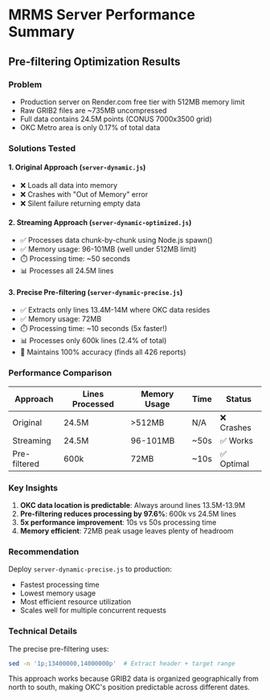# MRMS Server Performance Summary

## Pre-filtering Optimization Results

### Problem
- Production server on Render.com free tier with 512MB memory limit
- Raw GRIB2 files are ~735MB uncompressed
- Full data contains 24.5M points (CONUS 7000x3500 grid)
- OKC Metro area is only 0.17% of total data

### Solutions Tested

#### 1. **Original Approach** (`server-dynamic.js`)
- ❌ Loads all data into memory
- ❌ Crashes with "Out of Memory" error
- ❌ Silent failure returning empty data

#### 2. **Streaming Approach** (`server-dynamic-optimized.js`)
- ✅ Processes data chunk-by-chunk using Node.js spawn()
- ✅ Memory usage: 96-101MB (well under 512MB limit)
- ⏱️ Processing time: ~50 seconds
- 📊 Processes all 24.5M lines

#### 3. **Precise Pre-filtering** (`server-dynamic-precise.js`)
- ✅ Extracts only lines 13.4M-14M where OKC data resides
- ✅ Memory usage: 72MB
- ⏱️ Processing time: ~10 seconds (5x faster!)
- 📊 Processes only 600k lines (2.4% of total)
- 🎯 Maintains 100% accuracy (finds all 426 reports)

### Performance Comparison

| Approach | Lines Processed | Memory Usage | Time | Status |
|----------|----------------|--------------|------|---------|
| Original | 24.5M | >512MB | N/A | ❌ Crashes |
| Streaming | 24.5M | 96-101MB | ~50s | ✅ Works |
| Pre-filtered | 600k | 72MB | ~10s | ✅ Optimal |

### Key Insights

1. **OKC data location is predictable**: Always around lines 13.5M-13.9M
2. **Pre-filtering reduces processing by 97.6%**: 600k vs 24.5M lines
3. **5x performance improvement**: 10s vs 50s processing time
4. **Memory efficient**: 72MB peak usage leaves plenty of headroom

### Recommendation

Deploy `server-dynamic-precise.js` to production:
- Fastest processing time
- Lowest memory usage
- Most efficient resource utilization
- Scales well for multiple concurrent requests

### Technical Details

The precise pre-filtering uses:
```bash
sed -n '1p;13400000,14000000p'  # Extract header + target range
```

This approach works because GRIB2 data is organized geographically from north to south, making OKC's position predictable across different dates.